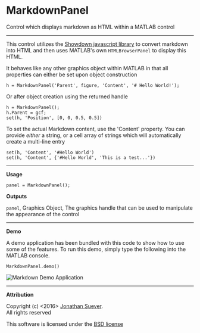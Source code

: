 # MarkdownPanel
Control which displays markdown as HTML within a MATLAB control
 
------
This control utilizes the [Showdown javascript library][1] to convert
markdown into HTML and then uses MATLAB's own `HTMLBrowserPanel` to
display this HTML.
 
It behaves like any other graphics object within MATLAB in that all
properties can either be set upon object construction
 
    h = MarkdownPanel('Parent', figure, 'Content', '# Hello World!');
 
Or after object creation using the returned handle
 
    h = MarkdownPanel();
    h.Parent = gcf;
    set(h, 'Position', [0, 0, 0.5, 0.5])
 
To set the actual Markdown content, use the 'Content' property. You
can provide *either* a string, or a cell array of strings which will
automatically create a multi-line entry
 
    set(h, 'Content', '#Hello World')
    set(h, 'Content', {'#Hello World', 'This is a test...'})
 
------
**Usage**
 
    panel = MarkdownPanel();
 
**Outputs**
 
  `panel`,    Graphics Object, The graphics handle that can be used
              to manipulate the appearance of the control
 
------
**Demo**
 
A demo application has been bundled with this code to show how to use
some of the features. To run this demo, simply type the following
into the MATLAB console.
 
    MarkdownPanel.demo()

![Markdown Demo Application][4]
 
------
**Attribution**
 
Copyright (c) <2016> [Jonathan Suever][2].  
All rights reserved
 
This software is licensed under the [BSD license][3]
 
[1]: https://github.com/showdownjs/showdown
[2]: https://github.com/suever
[3]: https://github.com/suever/MarkdownPanel/blob/master/LICENSE
[4]: https://cdn.rawgit.com/suever/MarkdownPanel/master/MarkdownPanel.png

